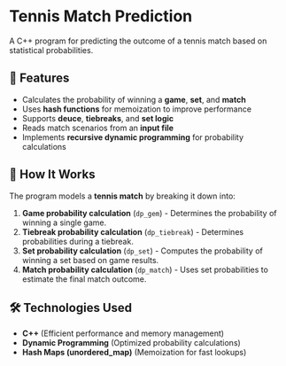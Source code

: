 # Tennis Match Prediction

A C++ program for predicting the outcome of a tennis match based on statistical probabilities.

## 🚀 Features

- Calculates the probability of winning a **game**, **set**, and **match**
- Uses **hash functions** for memoization to improve performance
- Supports **deuce**, **tiebreaks**, and **set logic**
- Reads match scenarios from an **input file**
- Implements **recursive dynamic programming** for probability calculations

## 📜 How It Works

The program models a **tennis match** by breaking it down into:
1. **Game probability calculation** (`dp_gem`) - Determines the probability of winning a single game.
2. **Tiebreak probability calculation** (`dp_tiebreak`) - Determines probabilities during a tiebreak.
3. **Set probability calculation** (`dp_set`) - Computes the probability of winning a set based on game results.
4. **Match probability calculation** (`dp_match`) - Uses set probabilities to estimate the final match outcome.

## 🛠 Technologies Used
- **C++** (Efficient performance and memory management)
- **Dynamic Programming** (Optimized probability calculations)
- **Hash Maps (unordered_map)** (Memoization for fast lookups)



 
